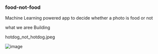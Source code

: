 ### food-not-food
Machine Learning powered app to decide whether a photo is food or not

what we aree Building 

hotdog_not_hotdog.jpeg



![image](https://github.com/matif1234/food-not-food/assets/138073828/7a38574a-17cd-4a85-9a11-e7a12e1eab53)
